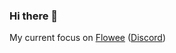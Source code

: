 ### Hi there 👋

My current focus on [Flowee](https://github.com/flowee-ru) ([Discord](https://discord.gg/sevHE5GXT2))
